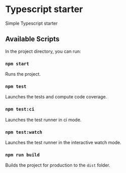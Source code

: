 # Typescript starter

Simple Typescript starter

## Available Scripts

In the project directory, you can run:

### `npm start`

Runs the project.

### `npm test`

Launches the tests and compute code coverage.

### `npm test:ci`

Launches the test runner in ci mode.

### `npm test:watch`

Launches the test runner in the interactive watch mode.

### `npm run build`

Builds the project for production to the `dist` folder.
